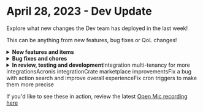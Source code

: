 # April 28, 2023 - Dev Update

Explore what new changes the Dev team has deployed in the last week!

This can be anything from new features, bug fixes or QoL changes!

<details>

<summary><strong>New features and items</strong></summary>

* Integration multi-tenancy for Halo, Duo, SentinelOne, and OpenAI
* Added functionality to use multi-tenancy org mapping on triggers and actions
* Updated ConnectSecure/CyberCNS branding

</details>

<details>

<summary><strong>Bug fixes and chores</strong></summary>

* Fixed a bug where tags could not be applied to organizations
* Fixed a bug where users could not share or save Jinja live editor
* Fixed Auvik response pagination
* Fixed a bug where UI was not rendering and JSON was showing
* Fixed CyberCNS Agent Type query parameter for Get Agent action
* Fixed Attribute Error thrown when using task level integration overrides
* Fixed an issue when tenants have an invalid NSM for SonicWall NSM integration
* Fixed user object recoveryEmail property to use ‘address’ instead of ‘name’
* Ensure connections to Redis are cleaned up to fix intermittent connection errors

</details>

<details>

<summary><strong>In review, testing and development</strong>Integration multi-tenancy for more integrationsAcronis integrationCrate marketplace improvementsFix a bug with action search and improve overall experienceFix cron triggers to make them more precise</summary>



</details>

If you'd like to see these in action, review the latest [Open Mic recording here](../../roc-open-mics/rewst-open-mics-north-america/2023-roc-open-mics/april-28th-2023-tools-and-techniques-for-streamlining-workflows-and-building-relationships.md)

